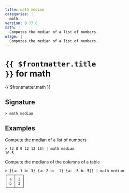 ```yaml
---
title: math median
categories: |
  math
version: 0.77.0
math: |
  Computes the median of a list of numbers.
usage: |
  Computes the median of a list of numbers.
---
```


# <code>{{ $frontmatter.title }}</code> for math

<div class='command-title'>{{ $frontmatter.math }}</div>

## Signature

```> math median ```

## Examples

Compute the median of a list of numbers
```shell
> [3 8 9 12 12 15] | math median
10.5
```

Compute the medians of the columns of a table
```shell
> [{a: 1 b: 3} {a: 2 b: -1} {a: -3 b: 5}] | math median
╭───┬───╮
│ a │ 1 │
│ b │ 3 │
╰───┴───╯
```

